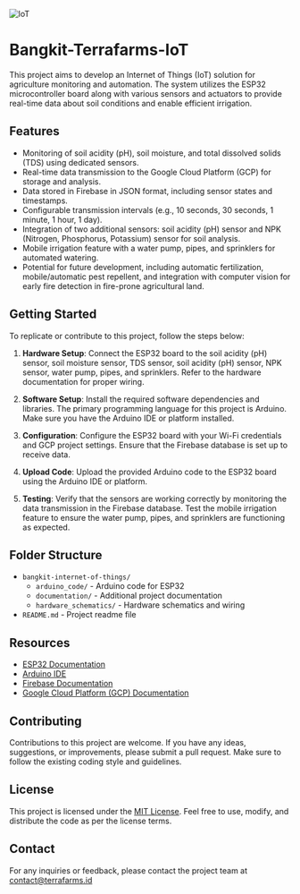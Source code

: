 
![IoT](https://github.com/Terrafarms/bangkit-internet-of-things/assets/54931717/2d2961e6-85e8-4d7d-b3a6-a35a2d36733e)

# Bangkit-Terrafarms-IoT

This project aims to develop an Internet of Things (IoT) solution for agriculture monitoring and automation. The system utilizes the ESP32 microcontroller board along with various sensors and actuators to provide real-time data about soil conditions and enable efficient irrigation.

## Features

- Monitoring of soil acidity (pH), soil moisture, and total dissolved solids (TDS) using dedicated sensors.
- Real-time data transmission to the Google Cloud Platform (GCP) for storage and analysis.
- Data stored in Firebase in JSON format, including sensor states and timestamps.
- Configurable transmission intervals (e.g., 10 seconds, 30 seconds, 1 minute, 1 hour, 1 day).
- Integration of two additional sensors: soil acidity (pH) sensor and NPK (Nitrogen, Phosphorus, Potassium) sensor for soil analysis.
- Mobile irrigation feature with a water pump, pipes, and sprinklers for automated watering.
- Potential for future development, including automatic fertilization, mobile/automatic pest repellent, and integration with computer vision for early fire detection in fire-prone agricultural land.

## Getting Started

To replicate or contribute to this project, follow the steps below:

1. **Hardware Setup**: Connect the ESP32 board to the soil acidity (pH) sensor, soil moisture sensor, TDS sensor, soil acidity (pH) sensor, NPK sensor, water pump, pipes, and sprinklers. Refer to the hardware documentation for proper wiring.

2. **Software Setup**: Install the required software dependencies and libraries. The primary programming language for this project is Arduino. Make sure you have the Arduino IDE or platform installed.

3. **Configuration**: Configure the ESP32 board with your Wi-Fi credentials and GCP project settings. Ensure that the Firebase database is set up to receive data.

4. **Upload Code**: Upload the provided Arduino code to the ESP32 board using the Arduino IDE or platform.

5. **Testing**: Verify that the sensors are working correctly by monitoring the data transmission in the Firebase database. Test the mobile irrigation feature to ensure the water pump, pipes, and sprinklers are functioning as expected.

## Folder Structure

- `bangkit-internet-of-things/`
  - `arduino_code/` - Arduino code for ESP32
  - `documentation/` - Additional project documentation
  - `hardware_schematics/` - Hardware schematics and wiring
- `README.md` - Project readme file

## Resources

- [ESP32 Documentation](https://docs.espressif.com/projects/esp-idf/en/latest/esp32/)
- [Arduino IDE](https://www.arduino.cc/en/software)
- [Firebase Documentation](https://firebase.google.com/docs)
- [Google Cloud Platform (GCP) Documentation](https://cloud.google.com/docs)

## Contributing

Contributions to this project are welcome. If you have any ideas, suggestions, or improvements, please submit a pull request. Make sure to follow the existing coding style and guidelines.

## License

This project is licensed under the [MIT License](https://opensource.org/licenses/MIT). Feel free to use, modify, and distribute the code as per the license terms.

## Contact

For any inquiries or feedback, please contact the project team at contact@terrafarms.id

